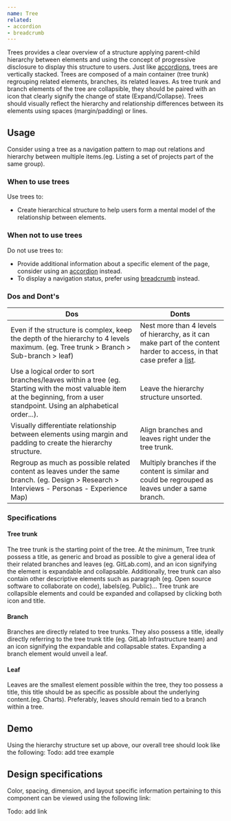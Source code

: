 ```yaml
---
name: Tree
related:
- accordion
- breadcrumb
---
```


Trees provides a clear overview of a structure applying parent-child hierarchy between elements and using the concept of progressive disclosure to display this structure to users.
Just like [accordions](/components/accordions), trees are vertically stacked. Trees are composed of a main container (tree trunk) regrouping related elements, branches, its related leaves. As tree trunk and branch elements of the tree are collapsible, they should be paired with an icon that clearly signify the change of state (Expand/Collapse). Trees should visually reflect the hierarchy and relationship differences between its elements using spaces (margin/padding) or lines.

## Usage

Consider using a tree as a navigation pattern to map out relations and hierarchy between multiple items.(eg. Listing a set of projects part of the same group).

### When to use trees

Use trees to:
- Create hierarchical structure to help users form a mental model of the relationship between elements.

### When not to use trees

Do not use trees to:
- Provide additional information about a specific element of the page, consider using an [accordion](/components/accordion) instead.
- To display a navigation status, prefer using [breadcrumb](/components/breadcrumb) instead.

### Dos and Dont's

| Dos | Donts |
| ------ | ------ |
| Even if the structure is complex, keep the depth of the hierarchy to 4 levels maximum. (eg. Tree trunk > Branch > Sub-branch > leaf) | Nest more than 4 levels of hierarchy, as it can make part of the content harder to access, in that case prefer a [list](https://design.gitlab.com/components/list). |
| Use a logical order to sort branches/leaves within a tree (eg. Starting with the most valuable item at the beginning, from a user standpoint. Using an alphabetical order...).| Leave the hierarchy structure unsorted. | 
| Visually differentiate relationship between elements using margin and padding to create the hierarchy structure. | Align branches and leaves right under the tree trunk.  | 
| Regroup as much as possible related content as leaves under the same branch. (eg. Design > Research > Interviews - Personas - Experience Map) |  Multiply branches if the content is similar and could be regrouped as leaves under a same branch. |

### Specifications

#### Tree trunk 

The tree trunk is the starting point of the tree. At the minimum, Tree trunk possess a title, as generic and broad as possible to give a general idea of their related branches and leaves (eg. GitLab.com), and an icon signifying the element is expandable and collapsable. Additionally, tree trunk can also contain other descriptive elements such as paragraph (eg. Open source software to collaborate on code), labels(eg. Public)... Tree trunk are collapsible elements and could be expanded and collapsed by clicking both icon and title.

#### Branch

Branches are directly related to tree trunks. They also possess a title, ideally directly referring to the tree trunk title (eg. GitLab Infrastructure team) and an icon signifying the expandable and collapsable states. Expanding a branch element would unveil a leaf.

#### Leaf

Leaves are the smallest element possible within the tree, they too possess a title, this title  should be as specific as possible about the underlying content.(eg. Charts). Preferably, leaves should remain tied to a branch within a tree.

## Demo

Using the hierarchy structure set up above, our overall tree should look like the following:
Todo: add tree example

## Design specifications

Color, spacing, dimension, and layout specific information pertaining to this component can be viewed using the following link:

Todo: add link
